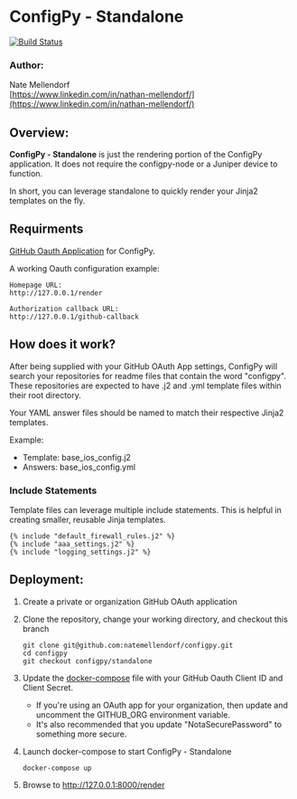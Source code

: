 # ConfigPy - Standalone

[![Build Status](https://travis-ci.com/natemellendorf/configpy.svg?branch=master)](https://travis-ci.com/natemellendorf/configpy)

### Author:

Nate Mellendorf <br>
[https://www.linkedin.com/in/nathan-mellendorf/](https://www.linkedin.com/in/nathan-mellendorf/)<br>

## Overview:

**ConfigPy - Standalone** is just the rendering portion of the ConfigPy application.
It does not require the configpy-node or a Juniper device to function.

In short, you can leverage standalone to quickly render your Jinja2 templates on the fly.

## Requirments

[GitHub Oauth Application](https://developer.github.com/apps/building-oauth-apps/creating-an-oauth-app/) for ConfigPy.

A working Oauth configuration example:

```
Homepage URL:
http://127.0.0.1/render

Authorization callback URL:
http://127.0.0.1/github-callback
```


## How does it work?

After being supplied with your GitHub OAuth App settings, ConfigPy will search your repositories for readme files that contain the word "configpy". These repositories are expected to have .j2 and .yml template files within their root directory.

Your YAML answer files should be named to match their respective Jinja2 templates.

Example:
- Template: base_ios_config.j2
- Answers: base_ios_config.yml

### Include Statements

Template files can leverage multiple include statements.
This is helpful in creating smaller, reusable Jinja templates.

```
{% include "default_firewall_rules.j2" %}
{% include "aaa_settings.j2" %}
{% include "logging_settings.j2" %}
```

## Deployment:

1. Create a private or organization GitHub OAuth application
2. Clone the repository, change your working directory, and checkout this branch
    ```
    git clone git@github.com:natemellendorf/configpy.git
    cd configpy
    git checkout configpy/standalone
    ```

3. Update the [docker-compose](docker-compose.yml) file with your GitHub Oauth Client ID and Client Secret. 
   - If you're using an OAuth app for your organization, then update and uncomment the GITHUB_ORG environment variable.
   - It's also recommended that you update "NotaSecurePassword" to something more secure.

4. Launch docker-compose to start ConfigPy - Standalone
    ```
    docker-compose up
    ```

5. Browse to http://127.0.0.1:8000/render
